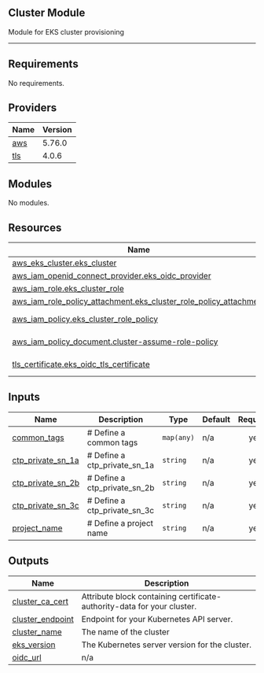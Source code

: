 ## Cluster Module
Module for EKS cluster provisioning

---

## Requirements

No requirements.

## Providers

| Name | Version |
|------|---------|
| <a name="provider_aws"></a> [aws](#provider\_aws) | 5.76.0 |
| <a name="provider_tls"></a> [tls](#provider\_tls) | 4.0.6 |

## Modules

No modules.

## Resources

| Name | Type |
|------|------|
| [aws_eks_cluster.eks_cluster](https://registry.terraform.io/providers/hashicorp/aws/latest/docs/resources/eks_cluster) | resource |
| [aws_iam_openid_connect_provider.eks_oidc_provider](https://registry.terraform.io/providers/hashicorp/aws/latest/docs/resources/iam_openid_connect_provider) | resource |
| [aws_iam_role.eks_cluster_role](https://registry.terraform.io/providers/hashicorp/aws/latest/docs/resources/iam_role) | resource |
| [aws_iam_role_policy_attachment.eks_cluster_role_policy_attachment](https://registry.terraform.io/providers/hashicorp/aws/latest/docs/resources/iam_role_policy_attachment) | resource |
| [aws_iam_policy.eks_cluster_role_policy](https://registry.terraform.io/providers/hashicorp/aws/latest/docs/data-sources/iam_policy) | data source |
| [aws_iam_policy_document.cluster-assume-role-policy](https://registry.terraform.io/providers/hashicorp/aws/latest/docs/data-sources/iam_policy_document) | data source |
| [tls_certificate.eks_oidc_tls_certificate](https://registry.terraform.io/providers/hashicorp/tls/latest/docs/data-sources/certificate) | data source |

## Inputs

| Name | Description | Type | Default | Required |
|------|-------------|------|---------|:--------:|
| <a name="input_common_tags"></a> [common\_tags](#input\_common\_tags) | # Define a common tags | `map(any)` | n/a | yes |
| <a name="input_ctp_private_sn_1a"></a> [ctp\_private\_sn\_1a](#input\_ctp\_private\_sn\_1a) | # Define a ctp\_private\_sn\_1a | `string` | n/a | yes |
| <a name="input_ctp_private_sn_2b"></a> [ctp\_private\_sn\_2b](#input\_ctp\_private\_sn\_2b) | # Define a ctp\_private\_sn\_2b | `string` | n/a | yes |
| <a name="input_ctp_private_sn_3c"></a> [ctp\_private\_sn\_3c](#input\_ctp\_private\_sn\_3c) | # Define a ctp\_private\_sn\_3c | `string` | n/a | yes |
| <a name="input_project_name"></a> [project\_name](#input\_project\_name) | # Define a project name | `string` | n/a | yes |

## Outputs

| Name | Description |
|------|-------------|
| <a name="output_cluster_ca_cert"></a> [cluster\_ca\_cert](#output\_cluster\_ca\_cert) | Attribute block containing certificate-authority-data for your cluster. |
| <a name="output_cluster_endpoint"></a> [cluster\_endpoint](#output\_cluster\_endpoint) | Endpoint for your Kubernetes API server. |
| <a name="output_cluster_name"></a> [cluster\_name](#output\_cluster\_name) | The name of the cluster |
| <a name="output_eks_version"></a> [eks\_version](#output\_eks\_version) | The Kubernetes server version for the cluster. |
| <a name="output_oidc_url"></a> [oidc\_url](#output\_oidc\_url) | n/a |
